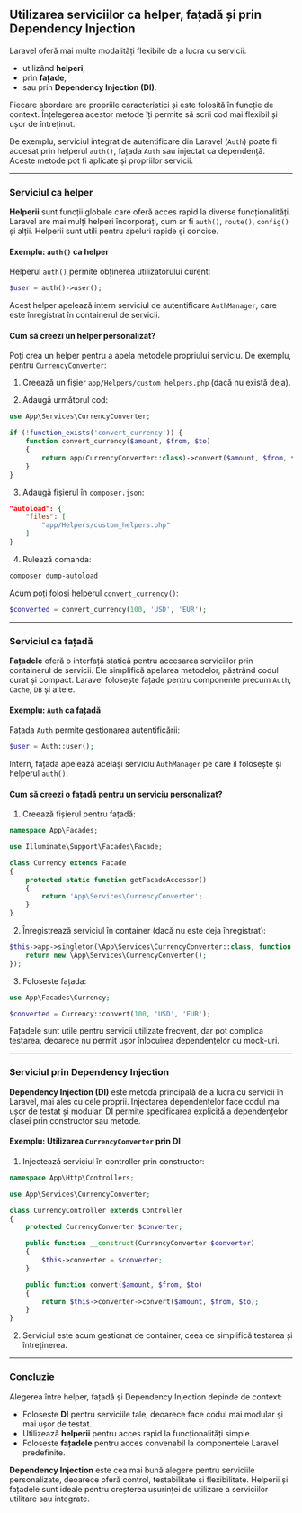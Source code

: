 ## Utilizarea serviciilor ca helper, fațadă și prin Dependency Injection

Laravel oferă mai multe modalități flexibile de a lucra cu servicii:  
- utilizând **helperi**,  
- prin **fațade**,  
- sau prin **Dependency Injection (DI)**.  

Fiecare abordare are propriile caracteristici și este folosită în funcție de context. Înțelegerea acestor metode îți permite să scrii cod mai flexibil și ușor de întreținut.

De exemplu, serviciul integrat de autentificare din Laravel (`Auth`) poate fi accesat prin helperul `auth()`, fațada `Auth` sau injectat ca dependență. Aceste metode pot fi aplicate și propriilor servicii.

---

### Serviciul ca helper

**Helperii** sunt funcții globale care oferă acces rapid la diverse funcționalități. Laravel are mai mulți helperi încorporați, cum ar fi `auth()`, `route()`, `config()` și alții. Helperii sunt utili pentru apeluri rapide și concise.

#### Exemplu: `auth()` ca helper

Helperul `auth()` permite obținerea utilizatorului curent:

```php
$user = auth()->user();
```

Acest helper apelează intern serviciul de autentificare `AuthManager`, care este înregistrat în containerul de servicii.

#### Cum să creezi un helper personalizat?

Poți crea un helper pentru a apela metodele propriului serviciu. De exemplu, pentru `CurrencyConverter`:

1. Creează un fișier `app/Helpers/custom_helpers.php` (dacă nu există deja).

2. Adaugă următorul cod:

```php
use App\Services\CurrencyConverter;

if (!function_exists('convert_currency')) {
    function convert_currency($amount, $from, $to)
    {
        return app(CurrencyConverter::class)->convert($amount, $from, $to);
    }
}
```

3. Adaugă fișierul în `composer.json`:

```json
"autoload": {
    "files": [
        "app/Helpers/custom_helpers.php"
    ]
}
```

4. Rulează comanda:

```bash
composer dump-autoload
```

Acum poți folosi helperul `convert_currency()`:

```php
$converted = convert_currency(100, 'USD', 'EUR');
```

---

### Serviciul ca fațadă

**Fațadele** oferă o interfață statică pentru accesarea serviciilor prin containerul de servicii. Ele simplifică apelarea metodelor, păstrând codul curat și compact. Laravel folosește fațade pentru componente precum `Auth`, `Cache`, `DB` și altele.

#### Exemplu: `Auth` ca fațadă

Fațada `Auth` permite gestionarea autentificării:

```php
$user = Auth::user();
```

Intern, fațada apelează același serviciu `AuthManager` pe care îl folosește și helperul `auth()`.

#### Cum să creezi o fațadă pentru un serviciu personalizat?

1. Creează fișierul pentru fațadă:

```php
namespace App\Facades;

use Illuminate\Support\Facades\Facade;

class Currency extends Facade
{
    protected static function getFacadeAccessor()
    {
        return 'App\Services\CurrencyConverter';
    }
}
```

2. Înregistrează serviciul în container (dacă nu este deja înregistrat):

```php
$this->app->singleton(\App\Services\CurrencyConverter::class, function ($app) {
    return new \App\Services\CurrencyConverter();
});
```

3. Folosește fațada:

```php
use App\Facades\Currency;

$converted = Currency::convert(100, 'USD', 'EUR');
```

Fațadele sunt utile pentru servicii utilizate frecvent, dar pot complica testarea, deoarece nu permit ușor înlocuirea dependențelor cu mock-uri.

---

### Serviciul prin Dependency Injection

**Dependency Injection (DI)** este metoda principală de a lucra cu servicii în Laravel, mai ales cu cele proprii. Injectarea dependențelor face codul mai ușor de testat și modular. DI permite specificarea explicită a dependențelor clasei prin constructor sau metode.

#### Exemplu: Utilizarea `CurrencyConverter` prin DI

1. Injectează serviciul în controller prin constructor:

```php
namespace App\Http\Controllers;

use App\Services\CurrencyConverter;

class CurrencyController extends Controller
{
    protected CurrencyConverter $converter;

    public function __construct(CurrencyConverter $converter)
    {
        $this->converter = $converter;
    }

    public function convert($amount, $from, $to)
    {
        return $this->converter->convert($amount, $from, $to);
    }
}
```

2. Serviciul este acum gestionat de container, ceea ce simplifică testarea și întreținerea.

---

### Concluzie

Alegerea între helper, fațadă și Dependency Injection depinde de context:

- Folosește **DI** pentru serviciile tale, deoarece face codul mai modular și mai ușor de testat.
- Utilizează **helperii** pentru acces rapid la funcționalități simple.
- Folosește **fațadele** pentru acces convenabil la componentele Laravel predefinite.

**Dependency Injection** este cea mai bună alegere pentru serviciile personalizate, deoarece oferă control, testabilitate și flexibilitate. Helperii și fațadele sunt ideale pentru creșterea ușurinței de utilizare a serviciilor utilitare sau integrate.